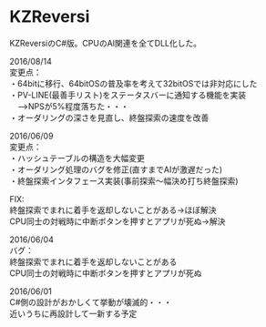 # KZReversi
KZReversiのC#版。CPUのAI関連を全てDLL化した。

2016/08/14<br>
変更点：<br>
・64bitに移行、64bitOSの普及率を考えて32bitOSでは非対応にした<br>
・PV-LINE(最善手リスト)をステータスバーに通知する機能を実装<br>
　-->NPSが5%程度落ちた・・・<br>
・オーダリングの深さを見直し、終盤探索の速度を改善<br>

2016/06/09<br>
変更点：<br>
・ハッシュテーブルの構造を大幅変更<br>
・オーダリング処理のバグを修正(直すまでAIが激遅だった)<br>
・終盤探索インタフェース実装(事前探索～幅決め打ち終盤探索)<br>

FIX:<br>
終盤探索でまれに着手を返却しないことがある->ほぼ解決<br>
CPU同士の対戦時に中断ボタンを押すとアプリが死ぬ->解決<br>

2016/06/04<br>
バグ：<br>
終盤探索でまれに着手を返却しないことがある<br>
CPU同士の対戦時に中断ボタンを押すとアプリが死ぬ<br>

2016/06/01<br>
C#側の設計がおかしくて挙動が壊滅的・・・<br>
近いうちに再設計して一新する予定<br>
